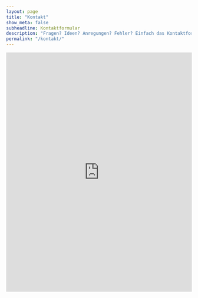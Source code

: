```yaml
---
layout: page
title: "Kontakt"
show_meta: false
subheadline: Kontaktformular
description: "Fragen? Ideen? Anregungen? Fehler? Einfach das Kontaktformular ausfüllen und abschicken."
permalink: "/kontakt/"
---
```

<div class="panel">
<iframe width="100%" height="650" frameborder="0" scrolling="no" src="https://phlowmedia.wufoo.com/embed/z7x3k1/"></iframe>
</div>
